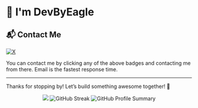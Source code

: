 # :wave: I'm DevByEagle

<!-- ![GitHub Header](https://via.placeholder.com/1000x200.png?text=Welcome+to+my+GitHub) <!-- Replace with your custom banner image -->

## 📬 Contact Me
[![X](https://img.shields.io/badge/X-black?logo=x&logoColor=white&style=for-the-badge)](https://x.com/DevByEagle)

You can contact me by clicking any of the above badges and contacting me from there. Email is the fastest response time.

---

<!-- ## 🌟 Support Me  

If you love my work and want to support me:  

- **Give me a ⭐** on your favorite projects!  
- **Buy me a coffee**: [![Buy Me A Coffee](https://img.shields.io/badge/-Buy%20Me%20A%20Coffee-yellow?style=for-the-badge&logo=buy-me-a-coffee)](https://buymeacoffee.com/YourLink)  
- **Sponsor Me**: [![Sponsor](https://img.shields.io/badge/Sponsor-YourName-blue?style=for-the-badge&logo=github-sponsors)](https://github.com/sponsors/YourUsername)  

--- -->

Thanks for stopping by! Let’s build something awesome together! 🚀

<div align="center">
  <img src="https://github-readme-stats.vercel.app/api?username=DevByEagle&show_icons=true&theme=radical" />
  <img src="https://github-readme-streak-stats.herokuapp.com/?user=DevByEagle&theme=radical" alt="GitHub Streak" />
  <img src="https://github-profile-summary-cards.vercel.app/api/cards/profile-details?username=DevByEagle&theme=radical" alt="GitHub Profile Summary" />
</div>
